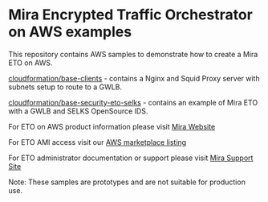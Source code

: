 # Mira Encrypted Traffic Orchestrator on AWS examples

This repository contains AWS samples to demonstrate how to create a Mira ETO on AWS.

[cloudformation/base-clients](cloudformation/base-clients) - contains a Nginx and Squid Proxy server with subnets setup to route to a GWLB.

[cloudformation/base-security-eto-selks](cloudformation/base-security-eto-selks) - contains an example of Mira ETO with a GWLB and SELKS OpenSource IDS.

For ETO on AWS product information please visit [Mira Website](https://mirasecurity.com/how-mira-works/eto-aws/)

For ETO AMI access visit our [AWS marketplace listing](https://aws.amazon.com/marketplace/seller-profile?id=seller-vh5fkitegcazg)

For ETO administrator documentation or support please visit [Mira Support Site](https://support.mirasecurity.com)


Note: These samples are prototypes and are not suitable for production use.
